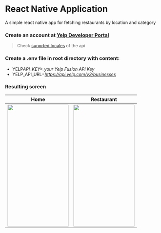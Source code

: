 # React Native Application

A simple react native app for fetching restaurants by location and category

### Create an account at [Yelp Developer Portal](https://fusion.yelp.com/)

> Check [suported locales](https://docs.developer.yelp.com/docs/resources-supported-locales) of the api

### Create a .env file in root directory with content:

- YELP*API_KEY=\_your Yelp Fusion API Key*
- YELP_API_URL=*https://api.yelp.com/v3/businesses*

### Resulting screen

| Home                                                                                                                                         | Restaurant                                                                                                                                   |
| -------------------------------------------------------------------------------------------------------------------------------------------- | -------------------------------------------------------------------------------------------------------------------------------------------- |
| <img src="https://user-images.githubusercontent.com/57287837/207109964-d447d484-89dc-4654-932e-450424bc1cef.png" width="200" height="400" /> | <img src="https://user-images.githubusercontent.com/57287837/207110112-55d77c77-9e1c-435b-8bf7-42c4c2a93db8.png" width="200" height="400" /> |
